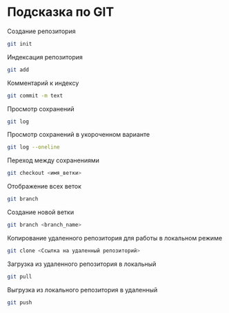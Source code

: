 # Подсказка по GIT

Создание репозитория 
```sh
git init
```
Индексация репозитория
```sh
git add
```
Комментарий к индексу
```sh
git commit -m text
```
Просмотр сохранений 
```sh
git log
```
Просмотр сохранений в укороченном варианте
```sh
git log --oneline
```
Переход между сохранениями 
```sh
git checkout <имя_ветки>
```

Отображение всех веток
```sh
git branch
```
Создание новой ветки
```sh
git branch <branch_name>
```

Копирование удаленного репозитория для работы в локальном режиме
```sh
git clone <Ссылка на удаленный репозиторий>
```

Загрузка из удаленного репозитория в локальный
```sh
git pull
```

Выгрузка из локального репозитория в удаленный
```sh
git push
```
